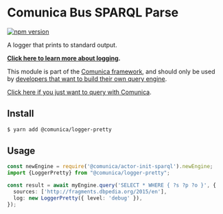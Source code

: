# Comunica Bus SPARQL Parse

[![npm version](https://badge.fury.io/js/%40comunica%2Flogger-pretty.svg)](https://www.npmjs.com/package/@comunica/logger-pretty)

A logger that prints to standard output.

**[Click here to learn more about logging](https://comunica.dev/docs/modify/advanced/logging/).**

This module is part of the [Comunica framework](https://github.com/comunica/comunica),
and should only be used by [developers that want to build their own query engine](https://comunica.dev/docs/modify/).

[Click here if you just want to query with Comunica](https://comunica.dev/docs/query/).

## Install

```bash
$ yarn add @comunica/logger-pretty
```

## Usage

```typescript
const newEngine = require('@comunica/actor-init-sparql').newEngine;
import {LoggerPretty} from "@comunica/logger-pretty";

const result = await myEngine.query('SELECT * WHERE { ?s ?p ?o }', {
  sources: ['http://fragments.dbpedia.org/2015/en'],
  log: new LoggerPretty({ level: 'debug' }),
});
```

